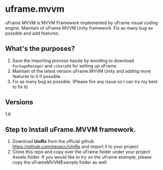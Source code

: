# uframe.mvvm
uFrame MVVM is MVVM Framework implemented by uFrame visual coding engine.
Maintain of uFrame.MVVM Unity framework. Fix as many bug as possible and add features.

## What's the purposes?
1. Save the importing process hassle by avoiding to download `PackageManager` and `csharp60` for setting up uFrame.
2. Maintain of the latest version uFrame.MVVM Unity and adding more features to it if possible.
3. Fix as many bug as possible. (Please fire any issue so I can try my best to fix it)

## Versions
1.6

## Step to Install uFrame.MVVM framework.
1. Download **UniRx** from the official github https://github.com/neuecc/UniRx and import it to your project.
2. Clone this repo and copy over the uFrame folder under your project Assets folder. If you would like to try on the uFrame example, please copy the uFrameMVVMExample folder as well.
